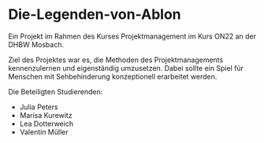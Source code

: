 # Die-Legenden-von-Ablon
 
Ein Projekt im Rahmen des Kurses Projektmanagement im Kurs ON22 an der DHBW Mosbach.

Ziel des Projektes war es, die Methoden des Projektmanagements kennenzulernen und eigenständig umzusetzen. Dabei sollte ein Spiel für Menschen mit Sehbehinderung konzeptionell erarbeitet werden.

Die Beteiligten Studierenden:
- Julia Peters
- Marisa Kurewitz
- Lea Dotterweich
- Valentin Müller